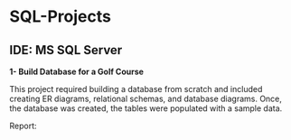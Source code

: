 # SQL-Projects

## IDE: MS SQL Server 

**1- Build Database for a Golf Course**

This project required building a database from scratch and included creating ER diagrams, relational schemas, and database diagrams. Once, the database was created, the tables were populated with a sample data. 

Report: 
